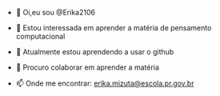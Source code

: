 - 👋 Oi,eu sou @Erika2106
- 👀 Estou interessada em aprender a matéria de pensamento computacional 
- 🌱 Atualmente estou aprendendo a usar o github
- 💞️ Procuro colaborar em aprender a matéria

- 📫 Onde me encontrar: erika.mizuta@escola.pr.gov.br 

<!---
Erika2106/Erika2106 is a ✨ special ✨ repository because its `README.md` (this file) appears on your GitHub profile.
You can click the Preview link to take a look at your changes.
--->
